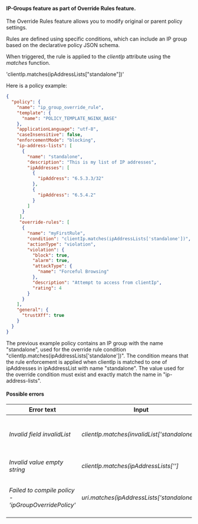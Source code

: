 #### IP-Groups feature as part of Override Rules feature.
The Override Rules feature allows you to modify original or parent policy settings.

Rules are defined using specific conditions, which can include an IP group based on the declarative policy JSON schema.

When triggered, the rule is applied to the _clientIp_ attribute using the _matches_ function.

'clientIp.matches(ipAddressLists["standalone"])'

Here is a policy example:

```json
{ 
  "policy": { 
    "name": "ip_group_override_rule", 
    "template": { 
      "name": "POLICY_TEMPLATE_NGINX_BASE" 
    }, 
    "applicationLanguage": "utf-8", 
    "caseInsensitive": false, 
    "enforcementMode": "blocking", 
    "ip-address-lists": [ 
      { 
        "name": "standalone", 
        "description": "This is my list of IP addresses", 
        "ipAddresses": [ 
          { 
            "ipAddress": "6.5.3.3/32" 
          }, 
          { 
            "ipAddress": "6.5.4.2" 
          } 
        ] 
      } 
     ], 
     "override-rules": [ 
      { 
        "name": "myFirstRule", 
        "condition": "clientIp.matches(ipAddressLists['standalone'])", 
        "actionType": "violation", 
        "violation": { 
          "block": true, 
          "alarm": true, 
          "attackType": { 
            "name": "Forceful Browsing" 
          }, 
          "description": "Attempt to access from clientIp", 
          "rating": 4
        }
      }
    ],
    "general": {
      "trustXff": true
    }
  }
}
```

The previous example policy contains an IP group with the name "standalone", used for the override rule condition "clientIp.matches(ipAddressLists['standalone'])".
The condition means that the rule enforcement is applied when clientIp is matched to one of ipAddresses in ipAddressList with name "standalone". 
The value used for the override condition must exist and exactly match the name in "ip-address-lists".  

#### Possible errors

| Error text | Input          | Explanation |
| -----------| ------------- | ------------ |
| _Invalid field invalidList_ | _clientIp.matches(invalidList['standalone']);_ | An incorrect keyword was used instead of _ipAddressLists_ |
| _Invalid value empty string_ | _clientIp.matches(ipAddressLists['']_ | An empty name was provided |
| _Failed to compile policy - 'ipGroupOverridePolicy'_ | _uri.matches(ipAddressLists['standalone']);_ |  Used _ipAddressLists_ without the _clientIP_ attribute |


 
